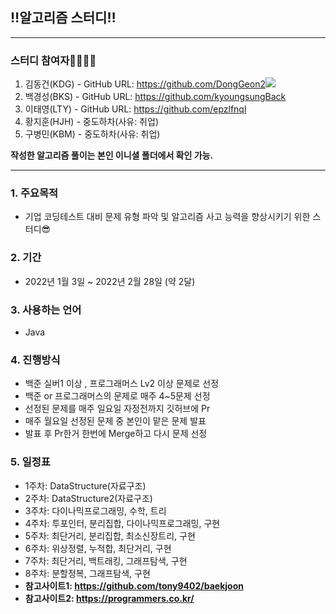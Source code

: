 ## ‼알고리즘 스터디‼
***
### 스터디 참여자👨‍👨‍👦‍👦
1. 김동건(KDG) - GitHub URL: https://github.com/DongGeon2<a href="https://github.com/DongGeon2"><img src="https://img.shields.io/badge/Github-181717?style=flat-square&logo=GitHub&logoColor=white"/></a>
2. 백경성(BKS) - GitHub URL: https://github.com/kyoungsungBack
3. 이태영(LTY) - GitHub URL: https://github.com/epzlfnql
4. 황지훈(HJH) - 중도하차(사유: 취업)
5. 구병민(KBM) - 중도하차(사유: 취업)

**작성한 알고리즘 풀이는 본인 이니셜 폴더에서 확인 가능.**
***
### 1. 주요목적
+ 기업 코딩테스트 대비 문제 유형 파악 및 알고리즘 사고 능력을 향상시키기 위한 스터디😎

### 2. 기간
+ 2022년 1월 3일 ~ 2022년 2월 28일 (약 2달)

### 3. 사용하는 언어
+ Java

### 4. 진행방식
+ 백준 실버1 이상 , 프로그래머스 Lv2 이상 문제로 선정
+ 백준 or 프로그래머스의 문제로 매주 4~5문제 선정
+ 선정된 문제를 매주 일요일 자정전까지 깃허브에 Pr
+ 매주 월요일 선정된 문제 중 본인이 맡은 문제 발표
+ 발표 후 Pr한거 한번에 Merge하고 다시 문제 선정

### 5. 일정표
+ 1주차: DataStructure(자료구조)
+ 2주차: DataStructure2(자료구조)
+ 3주차: 다이나믹프로그래밍, 수학, 트리
+ 4주차: 투포인터, 분리집합, 다이나믹프로그래밍, 구현 
+ 5주차: 최단거리, 분리집합, 최소신장트리, 구현
+ 6주차: 위상정렬, 누적합, 최단거리, 구현
+ 7주차: 최단거리, 백트래킹, 그래프탐색, 구현
+ 8주차: 분할정복, 그래프탐색, 구현
+ **참고사이트1: https://github.com/tony9402/baekjoon** 
+ **참고사이트2: https://programmers.co.kr/** 


